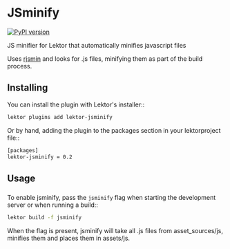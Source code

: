 # JSminify
[![PyPI version](https://badge.fury.io/py/lektor-jsprettify.svg)](https://badge.fury.io/py/lektor-jsprettify)

JS minifier for Lektor that automatically minifies javascript files

Uses [rjsmin](https://pypi.org/project/rjsmin/)  and looks for .js files,
minifying them as part of the build process.

## Installing

You can install the plugin with Lektor's installer::
```bash
lektor plugins add lektor-jsminify
```

Or by hand, adding the plugin to the packages section in your lektorproject file::
```bash
[packages]
lektor-jsminify = 0.2
```

## Usage
#####

To enable jsminify, pass the `jsminify` flag when starting the development
server or when running a build::
```bash
lektor build -f jsminify
```

When the flag is present, jsminify will take all .js files from asset_sources/js, minifies them and places them
in assets/js.

